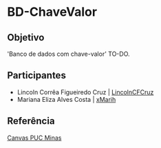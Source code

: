 # BD-ChaveValor

## Objetivo
'Banco de dados com chave-valor' TO-DO. 

## Participantes
 - Lincoln Corrêa Figueiredo Cruz | [LincolnCFCruz](https://github.com/LincolnCFCruz)
 - Mariana Eliza Alves Costa | [xMarih](https://github.com/xMarih)

## Referência
[Canvas PUC Minas](https://pucminas.instructure.com/courses/82665/files/4326007?module_item_id=1771382)
